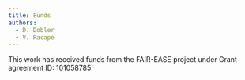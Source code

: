 ```yaml
---
title: Funds
authors:
  - D. Dobler
  - V. Racapé
---
```


This work has received funds from the FAIR-EASE project under Grant agreement ID: 101058785